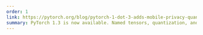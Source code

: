 ```yaml
---
order: 1
link: https://pytorch.org/blog/pytorch-1-dot-3-adds-mobile-privacy-quantization-and-named-tensors/ 
summary: PyTorch 1.3 is now available. Named tensors, quantization, and mobile. New libraries for model interpretability, privacy-preserving ML, computer vision, and speech.
---
```


